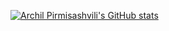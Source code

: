 [![Archil Pirmisashvili's GitHub stats](https://github-readme-stats.vercel.app/api?username=kulipator)](https://github.com/anuraghazra/github-readme-stats)
